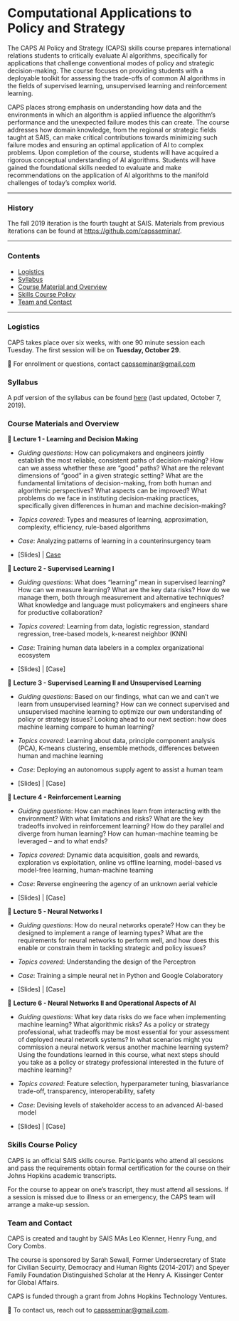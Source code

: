 # Computational Applications to Policy and Strategy

The CAPS AI Policy and Strategy (CAPS) skills course prepares international relations students to critically evaluate AI algorithms, specifically for applications that challenge conventional modes of policy and strategic decision-making. The course focuses on providing students with a deployable toolkit for assessing the trade-offs of common AI algorithms in the fields of supervised learning, unsupervised learning and reinforcement learning.

CAPS places strong emphasis on understanding how data and the environments in which an algorithm is applied influence the algorithm’s performance and the unexpected failure modes this can create. The course addresses how domain knowledge, from the regional or strategic fields taught at SAIS, can make critical contributions towards minimizing such failure modes and ensuring an optimal application of AI to complex problems. Upon completion of the course, students will have acquired a rigorous conceptual understanding of AI algorithms. Students will have gained the foundational skills needed to evaluate and make recommendations on the application of AI algorithms to the manifold challenges of today’s complex world.

___

### History

The fall 2019 iteration is the fourth taught at SAIS. Materials from previous iterations can be found at https://github.com/capsseminar/.

___

### Contents

* [Logistics](https://github.com/capsseminar/Fall-2019/blob/master/README.md#logistics)
* [Syllabus](https://github.com/capsseminar/Fall-2019/blob/master/README.md#syllabus)
* [Course Material and Overview](https://github.com/capsseminar/Fall-2019/blob/master/README.md#course-materials-and-overview)
* [Skills Course Policy](https://github.com/capsseminar/Fall-2019/blob/master/README.md#skills-course-policy)
* [Team and Contact](https://github.com/capsseminar/Fall-2019/blob/master/README.md#team-and-contact)

___

### Logistics 

CAPS takes place over six weeks, with one 90 minute session each Tuesday. The first session will be on **Tuesday, October 29**.

:email: For enrollment or questions, contact [capsseminar@gmail.com](mailto:capsseminar@gmail.com)

### Syllabus

A pdf version of the syllabus can be found [here](https://github.com/capsseminar/Fall-2019/blob/master/CAPS_Syllabus_Fall19.pdf) (last updated, October 7, 2019).

### Course Materials and Overview

:blue_book: **Lecture 1 - Learning and Decision Making**

* *Guiding questions*: How can policymakers and engineers jointly establish the most reliable, consistent paths of decision-making? How can we assess whether these are “good” paths? What are the relevant dimensions of “good” in a given strategic setting? What are the fundamental limitations of decision-making, from both human and algorithmic perspectives? What aspects can be improved? What problems do we face in instituting decision-making practices, specifically given differences in human and machine decision-making?

* *Topics covered*: Types and measures of learning, approximation, complexity, efficiency, rule-based algorithms

* *Case*: Analyzing patterns of learning in a counterinsurgency team

* [Slides] | [Case](https://github.com/capsseminar/Fall-2019/blob/master/Case1.pdf)

:blue_book: **Lecture 2 - Supervised Learning I**

* *Guiding questions*: What does “learning” mean in supervised learning? How can we measure learning? What are the key data risks? How do we manage them, both through measurement and alternative techniques? What knowledge and language must policymakers and engineers share for productive collaboration?

* *Topics covered*: Learning from data, logistic regression, standard regression, tree-based models, k-nearest neighbor (KNN)

* *Case*: Training human data labelers in a complex organizational ecosystem

* [Slides] | [Case]

:blue_book: **Lecture 3 - Supervised Learning II and Unsupervised Learning**

* *Guiding questions*: Based on our findings, what can we and can’t we learn from unsupervised learning? How can we connect supervised and unsupervised machine learning to optimize our own understanding of policy or strategy issues? Looking ahead to our next section: how does machine learning compare to human learning?

* *Topics covered*: Learning about data, principle component analysis (PCA), K-means clustering, ensemble methods, differences between human and machine learning

* *Case*: Deploying an autonomous supply agent to assist a human team

* [Slides] | [Case]

:blue_book: **Lecture 4 - Reinforcement Learning**

* *Guiding questions*: How can machines learn from interacting with the environment? With what  limitations and risks? What are the key tradeoffs involved in reinforcement learning? How do they parallel and diverge from human learning? How can human-machine teaming be leveraged – and to what ends?

* *Topics covered*: Dynamic data acquisition, goals and rewards, exploration vs exploitation, online vs offline learning, model-based vs model-free learning, human-machine teaming

* *Case*: Reverse engineering the agency of an unknown aerial vehicle

* [Slides] | [Case]

:blue_book: **Lecture 5 - Neural Networks I**

* *Guiding questions*: How do neural networks operate? How can they be designed to implement a range of learning types? What are the requirements for neural networks to perform well, and how does this enable or constrain them in tackling strategic and policy issues?

* *Topics covered*: Understanding the design of the Perceptron

* *Case*: Training a simple neural net in Python and Google Colaboratory

* [Slides] | [Case]

:blue_book: **Lecture 6 - Neural Networks II and Operational Aspects of AI**

* *Guiding questions*: What key data risks do we face when implementing machine learning? What algorithmic risks? As a policy or strategy professional, what tradeoffs may be most essential for your assessment of deployed neural network systems? In what scenarios might you commission a neural network versus another machine learning system? Using the foundations learned in this course, what next steps should you take as a policy or strategy professional interested in the future of machine learning?

* *Topics covered*: Feature selection, hyperparameter tuning, biasvariance trade-off, transparency, interoperability, safety

* *Case*: Devising levels of stakeholder access to an advanced AI-based model

* [Slides] | [Case]

### Skills Course Policy

CAPS is an official SAIS skills course. Participants who attend all sessions and pass the requirements obtain formal certification for the course on their Johns Hopkins academic transcripts.

For the course to appear on one’s trascript, they must attend all sessions. If a session is missed due to illness or an emergency, the CAPS team will arrange a make-up session.

### Team and Contact

CAPS is created and taught by SAIS MAs Leo Klenner, Henry Fung, and Cory Combs. 

The course is sponsored by Sarah Sewall, Former Undersecretary of State for Civilian Secuirty, Democracy and Human Rights (2014-2017) and Speyer Family Foundation Distinguished Scholar at the Henry A. Kissinger Center for Global Affairs.

CAPS is funded through a grant from Johns Hopkins Technology Ventures.

:email: To contact us, reach out to [capsseminar@gmail.com](mailto:capsseminar@gmail.com).
